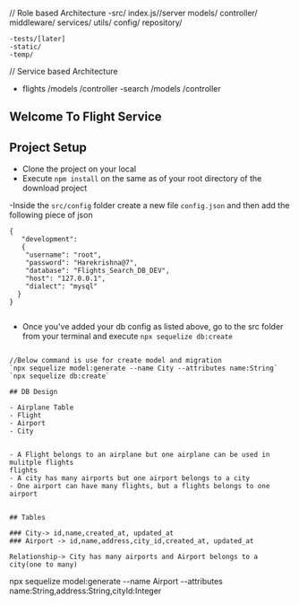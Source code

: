   // Role based Architecture
  -src/
    index.js//server
    models/
    controller/
    middleware/
    services/
    utils/
    config/
    repository/


    -tests/[later]
    -static/
    -temp/

// Service based Architecture

- flights
    /models
    /controller
-search
    /models
    /controller


## Welcome To Flight Service

## Project Setup
- Clone the project on your local
- Execute `npm install` on the same as of your root directory of the download project

-Inside the `src/config` folder create a new file `config.json` and then add the following piece of json

````
{
   "development": 
   {
    "username": "root",
    "password": "Harekrishna@7",
    "database": "Flights_Search_DB_DEV",
    "host": "127.0.0.1",
    "dialect": "mysql"
  }
}


`````
- Once you've added your db config as listed above, go to the src folder from your terminal and execute `npx sequelize db:create`
```

//Below command is use for create model and migration 
`npx sequelize model:generate --name City --attributes name:String`
`npx sequelize db:create`

## DB Design

- Airplane Table 
- Flight 
- Airport 
- City


- A Flight belongs to an airplane but one airplane can be used in mulitple flights 
flights
- A city has many airports but one airport belongs to a city 
- One airport can have many flights, but a flights belongs to one airport


## Tables

### City-> id,name,created_at, updated_at
### Airport -> id,name,address,city_id,created_at, updated_at

Relationship-> City has many airports and Airport belongs to a city(one to many)

``````
npx sequelize model:generate --name Airport --attributes
name:String,address:String,cityId:Integer
``````
